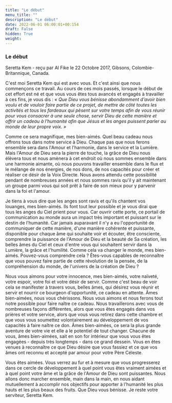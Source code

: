 ```yaml
---
title: "Le début"
menu_title: ""
description: "Le début"
date: 2022-06-01 06:00:01+00:154
draft: False
hidden: True
weight:
---
```

### Le début

Seretta Kem - reçu par Al Fike le 22 Octobre 2017, Gibsons, Colombie-Britannique, Canada.

C'est moi Seretta Kem qui est avec vous. Et c'est ainsi que nous commençons ce travail. Au cours de ces mois passés, lorsque le début de cet effort est né et que vous vous êtes tous avancés et engagés à travailler à ces fins, je vous dis : *« Que Dieu vous bénisse abondamment d'avoir bien voulu et de vouloir faire partie de ce projet, de mettre de côté toutes les activités et tous les fardeaux qui pèsent sur votre temps afin de vous réunir pour vous consacrer à une seule chose, servir Dieu de cette manière et offrir un cadeau à l'humanité afin que Jésus et les anges puissent parler au monde de leur propre voix. »*

Comme ce sera magnifique, mes bien-aimés. Quel beau cadeau nous offrons tous dans notre service à Dieu. Chaque pas que nous ferons ensemble sera dans l'Amour et l'harmonie, dans le service et la Lumière. Mais l'Amour de Dieu sera la pierre de touche, la grâce de Dieu nous élèvera tous et nous amènera à cet endroit où nous sommes ensemble dans une harmonie aimante, où nous pouvons travailler ensemble dans le flux et le mélange de nos énergies, de nos dons, de nos capacités pour créer et réaliser ce désir de la Voix Directe. Nous avons attendu cette possibilité pendant de nombreuses années et nous sommes ravis qu'il y ait maintenant un groupe parmi vous qui soit prêt à faire de son mieux pour y parvenir dans la foi et l'amour.

Je tiens à vous dire que les anges sont ravis et qu'ils chantent vos louanges, mes bien-aimés. Ils font tout leur possible et je vous dirai que tous les anges du Ciel prient pour vous. Car ouvrir cette porte, ce portail de communication au monde aura un impact très important et puissant sur le destin de l'humanité. Car jamais auparavant il n'y a eu l'opportunité de communiquer de cette manière, d'une manière cohérente et puissante, disponible pour chaque âme qui souhaite voir et écouter, être consciente, comprendre la puissance de l'Amour de Dieu et la beauté de Sa création, les belles âmes du Ciel et ceux d'entre vous qui souhaitent servir dans la Lumière, la grâce et l'humilité. Comme cela va changer le monde, mes bien-aimés. Pouvez-vous comprendre cela ? Êtes-vous capables de reconnaître que vous pouvez faire partie de cette révolution de la pensée, de la compréhension du monde, de l'univers de la création de Dieu ?

Nous vous aimons pour votre innocence, mes bien-aimés, votre naïveté, votre espoir, votre foi et votre désir de servir. Comme c'est beau de voir cela se manifester à travers vous, belles âmes, qui désirez vous réunir et servir et nourrir ce bourgeon d'opportunité, ce cadeau en attente. Âmes bien-aimées, nous vous chérissons. Nous vous aimons et nous ferons tout notre possible pour faire naître ce cadeau. Nous travaillerons avec vous de nombreuses façons différentes, alors que vous êtes engagés dans vos prières et votre service, alors que vous vous retirez dans cette chambre et que vous vous soumettez volontairement au développement de vos capacités à faire naître ce don. Âmes bien-aimées, ce sera la plus grande aventure de votre vie et elle a le potentiel de tout changer. Chacune de vous, âmes bien-aimées, sait en son for intérieur que vous vous êtes engagées - depuis très longtemps - dans ce grand dessein. Vous en êtes venues à reconnaître ce que Dieu désire que vous fassiez et ce que vos âmes ont reconnu et accepté par amour pour votre Père Céleste.

Vous êtes aimées. Vous verrez au fur et à mesure que vous progresserez dans ce cercle de développement à quel point vous êtes vraiment aimées et à quel point votre âme et la grâce de l'Amour de Dieu sont puissantes. Nous allons donc marcher ensemble, main dans la main, en nous aidant mutuellement à accomplir nos objectifs pour apporter à l'humanité les plus hauts et les plus beaux des fruits. Que Dieu vous bénisse. Je reste votre serviteur, Seretta Kem.
